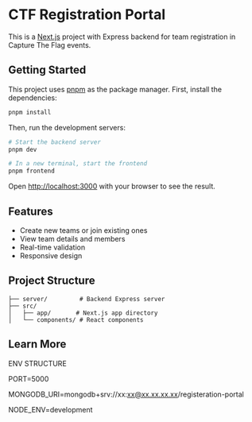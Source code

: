 # CTF Registration Portal

This is a [Next.js](https://nextjs.org) project with Express backend for team registration in Capture The Flag events.

## Getting Started

This project uses [pnpm](https://pnpm.io/) as the package manager. First, install the dependencies:

```bash
pnpm install
```

Then, run the development servers:

```bash
# Start the backend server
pnpm dev

# In a new terminal, start the frontend
pnpm frontend
```

Open [http://localhost:3000](http://localhost:3000) with your browser to see the result.

## Features

- Create new teams or join existing ones
- View team details and members
- Real-time validation
- Responsive design

## Project Structure

```
├── server/         # Backend Express server
├── src/
│   ├── app/       # Next.js app directory
│   └── components/ # React components
```

## Learn More

ENV STRUCTURE

PORT=5000

MONGODB_URI=mongodb+srv://xx:xx@xx.xx.xx.xx/registeration-portal

NODE_ENV=development
